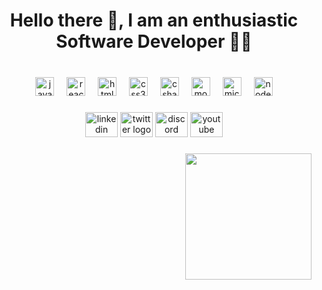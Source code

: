 <h1 align="center">Hello there 👋, I am an enthusiastic Software Developer 🧑‍💻</h1>

###

<br clear="both">

<div align="center">
  <img src="https://cdn.jsdelivr.net/gh/devicons/devicon/icons/javascript/javascript-plain.svg" height="30" alt="javascript logo"  />
  <img width="12" />
  <img src="https://cdn.jsdelivr.net/gh/devicons/devicon/icons/react/react-original.svg" height="30" alt="react logo"  />
  <img width="12" />
  <img src="https://cdn.jsdelivr.net/gh/devicons/devicon/icons/html5/html5-plain.svg" height="30" alt="html5 logo"  />
  <img width="12" />
  <img src="https://cdn.jsdelivr.net/gh/devicons/devicon/icons/css3/css3-plain.svg" height="30" alt="css3 logo"  />
  <img width="12" />
  <img src="https://cdn.jsdelivr.net/gh/devicons/devicon/icons/csharp/csharp-plain.svg" height="30" alt="csharp logo"  />
  <img width="12" />
  <img src="https://cdn.jsdelivr.net/gh/devicons/devicon/icons/mongodb/mongodb-original.svg" height="30" alt="mongodb logo"  />
  <img width="12" />
  <img src="https://cdn.jsdelivr.net/gh/devicons/devicon/icons/microsoftsqlserver/microsoftsqlserver-plain.svg" height="30" alt="microsoftsqlserver logo"  />
  <img width="12" />
  <img src="https://cdn.jsdelivr.net/gh/devicons/devicon/icons/nodejs/nodejs-original.svg" height="30" alt="nodejs logo"  />
</div>

###

<div align="center">
  <img src="https://raw.githubusercontent.com/maurodesouza/profile-readme-generator/master/src/assets/icons/social/linkedin/default.svg" width="52" height="40" alt="linkedin logo"  />
  <img src="https://raw.githubusercontent.com/maurodesouza/profile-readme-generator/master/src/assets/icons/social/twitter/default.svg" width="52" height="40" alt="twitter logo"  />
  <img src="https://raw.githubusercontent.com/maurodesouza/profile-readme-generator/master/src/assets/icons/social/discord/default.svg" width="52" height="40" alt="discord logo"  />
  <img src="https://raw.githubusercontent.com/maurodesouza/profile-readme-generator/master/src/assets/icons/social/youtube/default.svg" width="52" height="40" alt="youtube logo"  />
</div>

###

<img align="right" height="202" src="https://lh3.googleusercontent.com/pw/AP1GczOkl7O-y_ZLJBax5cHV1T-XXRECJlvqcQt5vkFdq8DJ70o8TxoqXrx7voO8E6XUodniyJOUtFAoZDhTaZngGRJ2TSa2vTMbIa7sRuLezisuxCwunt5-DgnqjvKj1-xPPD1pxoA4cufIA2tiG_M9tZPSJZWryerwTZiZSzfwLPYJ2jt-rtmG7FjHNwOXGRU64uIq2uv-ZSJsA4SkQXaQTYnuhNBc02sJQ-gy-WhpfJI52rMFtrtG05Zomjztp0oLntGdcgsmC61U47iHtDN7xb-glEPZIydVu2wNeT0ak4zgM2n87RhnRznlYX_OaIoJT6vMMEVmIhkeC18NvPRQkITqbxa_Iz2-k7oYwg42D83WHU_dkok7ct7rt-UjZSNf9FrkK0VW_havqWNoZU-cpxsuyVc0BDCUSDgnnjve8bU9tFBT0PbC7_k-HbCf8Jir53oMQS03x63Xl9ySfZ6BmGQOTEcAR5TYbkv344T40OXXoZEmGY4ZBcEnBFxceU1BylmFgDB0wCQfl_dUo3Rxthuxs6GtMVE6PrlKgfgZuK5f9A4sCe8QR9fDEetHrbhIoOWYeXPyjLjAjLTHPRkad2BY6EVnZIKAmGEa988ZDCrJwOFZHPOicrZUKhKgF1IXkzZOkIA2y1YMvjgHUcRr4NSS2UHW6KzUk7wTDHtRtq3RWgh8yw6UdJ0AatPS8e0qp_ULT9Qf3COwo7XtQCFwtah7NUY5U9xTXck53f3U7EgAf4PQmTyfPpAy9ZcaFrNKUgjRzX592HpeF0zTuhcQlH7rGO-XaGkm_t_q1Fy1RRG7h3e5iVnahT9uijy8N0kiBAjHqha5Rlp5Aw6Z9mXii-Gdo-LvPhy2bb-6kGvznM78G5vru3JleHyi9OQ4TL8U_-_QjJxvDItYqm1-_khNOo1hnA=w1072-h1428-s-no-gm?authuser=0"  />

###
